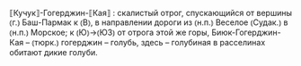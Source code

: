 ---
---

⟦Кучук⟧-Гогерджин-⟦Кая⟧
: скалистый отрог, спускающийся от вершины ⦅г.⦆ Баш-Пармак к ⦅В⦆, в направлении дороги из ⦅н.п.⦆ Веселое ⦅Судак.⦆ в ⦅н.п.⦆ Морское; к ⦅Ю⦆→⦅ЮЗ⦆ от отрога этой же горы, Биюк-Гогерджин-Кая – ⦅тюрк.⦆ гогерджин – голубь, здесь – голубиная в расселинах обитают дикие голуби.
